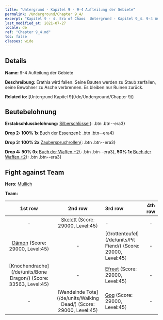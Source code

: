 ```yaml
---
title: "Untergrund - Kapitel 9 - 9-4 Aufteilung der Gebiete"
permalink: /Underground/Chapter 9_4/
excerpt: "Kapitel 9 - 4. Era of Chaos  Untergrund - Kapitel 9_4. 9-4 Aufteilung der Gebiete"
last_modified_at: 2021-07-27
locale: de
ref: "Chapter 9_4.md"
toc: false
classes: wide
---
```


## Details

 **Name:** 9-4 Aufteilung der Gebiete

 **Beschreibung:** Erathia wird fallen. Seine Bauten werden zu Staub zerfallen, seine Bewohner zu Asche verbrennen. Es bleiben nur Ruinen zurück.

 **Related to:** [Untergrund Kapitel 9](/de/Underground/Chapter 9/)

## Beutebelohnung

 **Erstabschlussbelohnung:** [Silberschlüssel](/ItemsDE/con_693/){: .btn .btn--era3}

 **Drop 2:** **100% 1x** [Buch der Essenzen](/ItemsDE/mat_39/){: .btn .btn--era4}

 **Drop 3:** **100% 2x** [Zauberspruchrollen](/ItemsDE/con_694/){: .btn .btn--era3}

 **Drop 4:** **50% 0x** [Buch der Waffen +2](/ItemsDE/mat_32/){: .btn .btn--era3}, **50% 1x** [Buch der Waffen +2](/ItemsDE/mat_32/){: .btn .btn--era3}


## Fight against Team
 **Hero:** [Mullich](/de/heroes/Mullich/)

 **Team:**


  | 1st row | 2nd row | 3rd row | 4th row |
  |:----:|:----:|:----|:----:|
  | - | [Skelett](/de/units/Skeleton/) (Score: 29000, Level:45)  | - | - |
  | [Dämon](/de/units/Demon/) (Score: 29000, Level:45)  | - | [Grottenteufel](/de/units/Pit Fiend/) (Score: 29000, Level:45)  | - |
  | [Knochendrache](/de/units/Bone Dragon/) (Score: 33563, Level:45)  | - | [Efreet](/de/units/Efreeti/) (Score: 29000, Level:45)  | - |
  | - | [Wandelnde Tote](/de/units/Walking Dead/) (Score: 29000, Level:45)  | [Gog](/de/units/Gog/) (Score: 29000, Level:45)  | - |


